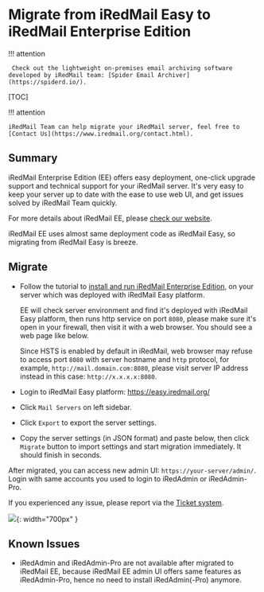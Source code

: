 # Migrate from iRedMail Easy to iRedMail Enterprise Edition

!!! attention

	 Check out the lightweight on-premises email archiving software developed by iRedMail team: [Spider Email Archiver](https://spiderd.io/).

[TOC]

!!! attention

    iRedMail Team can help migrate your iRedMail server, feel free to
    [Contact Us](https://www.iredmail.org/contact.html).

## Summary

iRedMail Enterprise Edition (EE) offers easy deployment, one-click upgrade
support and technical support for your iRedMail server. It's very easy to keep
your server up to date with the ease to use web UI, and get issues solved by
iRedMail Team quickly.

For more details about iRedMail EE, please
[check our website](https://www.iredmail.org/ee.html).

iRedMail EE uses almost same deployment code as iRedMail Easy, so migrating
from iRedMail Easy is breeze.

## Migrate

- Follow the tutorial to [install and run iRedMail Enterprise Edition](./install.ee.html),
  on your server which was deployed with iRedMail Easy platform.

    EE will check server environment and find it's deployed with iRedMail Easy
    platform, then runs http service on port `8080`, please make sure it's
    open in your firewall, then visit it with a web browser. You should see a
    web page like below.

    Since HSTS is enabled by default in iRedMail, web browser may refuse to
    access port `8080` with server hostname and `http` protocol, for example,
    `http://mail.domain.com:8080`, please visit server IP address instead in
    this case: `http://x.x.x.x:8080`.

- Login to iRedMail Easy platform: <https://easy.iredmail.org/>
- Click `Mail Servers` on left sidebar.
- Click `Export` to export the server settings.
- Copy the server settings (in JSON format) and paste below, then click
`Migrate` button to import settings and start migration immediately. It should finish in seconds.

After migrated, you can access new admin UI: `https://your-server/admin/`.
Login with same accounts you used to login to iRedAdmin or iRedAdmin-Pro.

If you experienced any issue, please report via the [Ticket system](https://store.iredmail.org/tickets).

![](./images/ee/easy.to.ee.png){: width="700px" }

## Known Issues

- iRedAdmin and iRedAdmin-Pro are not available after migrated to iRedMail EE,
  because iRedMail EE admin UI offers same features as iRedAdmin-Pro, hence
  no need to install iRedAdmin(-Pro) anymore.
